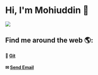 # Hi, I'm Mohiuddin 🐧

<img src="https://github.com/mohiuhere/mohiuhere/blob/main/mohiuddin_tamim.png">


## Find me around the web 🌎: <br>
#### 📌 <a href="https://github.com/mohiuhere">Git</a>
#### ✉ <a href = "mailto: mohiuhere@gmail.com">Send Email</a>
